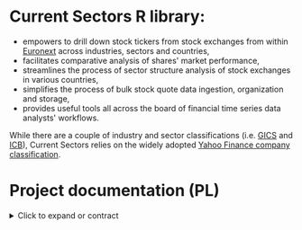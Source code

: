 # Current Sectors R library:
- empowers to drill down stock tickers from stock exchanges from within [Euronext](https://www.euronext.com/en) across industries, sectors and countries,
- facilitates comparative analysis of shares' market performance,
- streamlines the process of sector structure analysis of stock exchanges in various countries,
- simplifies the process of bulk stock quote data ingestion, organization and storage,
- provides useful tools all across the board of financial time series data analysts' workflows.

While there are a couple of industry and sector classifications (i.e. [GICS](https://www.msci.com/our-solutions/indexes/gics) and [ICB](https://www.lseg.com/en/ftse-russell/industry-classification-benchmark-icb)), Current Sectors relies on the widely adopted [Yahoo Finance company classification](https://finance.yahoo.com/sectors).
# Project documentation (PL)
<details>
  <summary> Click to expand or contract </summary>

# Dokumentacja oprogramowania

Dokumentacja biblioteki R Current Sectors przygotowana pod kątem zajęć z Inżynierii oprogramowania na NMSU ADBD na WZ UG.

## 1. Charakterystyka oprogramowania
### Nazwa skrócona:  
(nie dotyczy)
### Nazwa pełna: 
CurrentSectors
### Krótki opis ze wskazaniem celów: 
biblioteka języka R wspomagająca analizę notowań spółek giełdowych w przekrojach sektorowych i geograficznych.
### Dane dołączone (wbudowane)

#### Źródło danych
Dane dotyczące danych finansowych oraz klasyfikacji sektorowej i branżowej spółek pochodzą z portalu Yahoo Finance. Uzyskano je w dokumentowanym skrótowo (w prezentacji prototypu) procesie web-scrapingu w trakcie trwania projektu. Wykorzystywano zarówno model oparty o specjalistyczne API, jak też zapis i parsowanie stron internetowych.

Źródłem użytych nazw spółek są alternatywnie: 
- ponadnarodowa giełda Euronext (dla akcji europejskich z wyłączeniem niektórych niemieckich), 
- Dom Maklerski Alior Banku (dla akcji amerykańskich i większości niemieckich) 
- portal Yahoo Finance (dla około 20 pozaniemieckich walorów europejskich).

Źródłem klasyfikacji geograficznej spółek są znaki początkowe globalnie unikatowego dla każdej serii akcji spółki kodu ISIN (International Securities Identification Number) nadawanego przy uruchamianiu pierwszej oferty publicznej (ang. IPO - Initial Public Offer). Pierwsze dwa z dwunastu znaków tego kodu alfanumerycznego określają zapisaną skrótowo (wg standardu ISO 3106)
nazwę państwa. Źródłem danych o numerach ISIN wszystkich walorów w zbiorach danych są alternatywnie Euronext oraz DM Alior Banku. W zakresie geograficznym znajdują się firmy z USA, Niemiec, Francji, Hiszpanii, Włoch, Portugalii, Holandii oraz Belgii.

#### Klasyfikacja sektorowo-branżowa

Wszystkie występujące w zbiorach danych spółki sklasyfikowane są według zagnieżdżonego modelu `sector-industry` użytego przez Yahoo Finance. Poczynając od wersji 0.3.0 biblioteki przestajemy tę kategoryzację tłumaczyć na język polski jako "sektorowo-przemysłową" i przechodzimy do określenia "sektorowo-branżowa". Nie posiadamy **definicji** elementów tego modelu ponad to, że sektory (`sectors`) są nadrzędne do branż (`industries`). Model jest hierarchiczny, jak szeroko używana w statystyce publicznej klasyfikacja działalności gospodarczych **NACE**, ale poza tym jest kompletnie odmienny:
- nie jest usankcjonowany prawnie,
- nie udostępnia dokumentacji metodycznej,
- nie klasyfikuje rozłącznie typów wykonywanej pracy.

Model Yahoo Finance jest uproszczeniem systemów **GICS** (Global Industry Classification Standard) oraz **ICB** (Industry Classification Benchmark). Ma charakter produktowy. Występuje w nim 140 szczegółowych branż połączonych w 11 sektorów:
- Basic Materials (materiały podstawowe) - zarówno wydobycie różnych surowców, jak też produkcja materiałów budowlanych i półproduktów chemicznych; węgiel koksujący jest właśnie w tym sektorze; łącznie 13 branż,
- Communication Services (usługi komunikacyjne) - firmy związane z mediami tradycyjnymi, cyfrowymi, jak też telekomunikacyjne; łącznie 7 branż,
- Consumer Cyclical (cykliczne konsumenckie) - dostawcy prod. i usług, dla których popyt wysoce uzależniony jest od występujących cyklicznie nadwyżek dochodów konsumenckich: dóbr luksusowych, ubrań, sklepów internetowych, nieruchomości mieszkalnych, aut; łącznie 23 branże,
- Consumer Defensive (konsumenckie pierwszej potrzeby) - producenci i dystrybutorzy żywności, używek, jak też dostawcy usług edukacyjnych; łącznie 12 branż,
- Energy (surowce energetyczne) - firmy wydobywające, przetwarzającę oraz dystrybuujące ropę, gaz i węgiel; łącznie 7 branż,
- Financial Services (usługi finansowe) - spółki działające na rynku kapitałowym, ubezpieczeniowym i usług finansowych; łącznie 14 branż,
- Healthcare (ochrona zdrowia) - spółki dostarczające produkty i usługi medyczne lub farmaceutyczne; łącznie 11 branż,
- Industrials (przemysł ciężki) - firmy produkujące maszyny, urządzenia, infrastrukturę oraz świadczące związane z tym usługi; łącznie 25 branż,
- Real Estate (nieruchomości) - deweloperzy nieruchomości niemieszkalnych,  specjalistycznych, dostawcy usług towarzyszących oraz specjalistyczne fundusze powiernicze; łącznie 10 branż,
- Technology (technologie) - producenci i dystrybutorzy sprzętu elektronicznego, dostawcy oprogramowania i usług informatycznych, jak też spółki związane z energetyką solarną; łącznie 12 branż;
- Utilities (usługi komunalne) - producenci i dostawcy usług wodociągowych, gazowych i energetycznych; łącznie 6 branż.
 



## 2. Prawa autorskie
### Członkowie zespołu:
**Ryszard Karol Lisiecki** – pomysłodawca, projektant, programista, tester - prawa autorskie do koncepcji oraz bazy kodu biblioteki włącznie z wykonanymi projektami testów, do wykonanych prezentacji, demonstracji i specyfikacji wymagań;

**Michał Bartkiewicz** – tester wdrożeniowy - prawa autorskie do części testów zaprojektowanych i wykonanych samodzielnie.

### Warunki licencyjne: 

**licencja MIT** - umożliwiająca użytkowanie, dystrybucję, modyfikację oraz czerpanie korzyści z kodu bez ograniczeń z wykluczeniami zdefiniowanymi w przepisach i/lub precedensach nadrzędnych;

**zastrzeżenie Fair Use** - dotyczące wykorzystania żródeł klasyfikacji spółek oraz danych giełdowych jedynie do celów edukacyjnych oraz ograniczające ich wykorzystanie w materiałach wtórnych bazujących na opisywanym oprogramowaniu.

## 3. Specyfikacja wymagań
Wykorzystane w nazewnictwie identyfikatorów wymagań skrótowce opierają się na angielskim brzmieniu słów:
- dotyczących kryteriów jakości oprogramowania (**system performance**; **security**: confidentiality, integrity; **functionality**: interoperability; **reliability**: availability, fault tolerance; **usability**: accessibility, learnability, ease of use; **portability**: adaptability, installability; **maintainability**: testability)
- określeń funkcjonalności (core data; database; sector structures; sector time series; sector technical analysis). 

### Wymagania funkcjonalne

Opis wymagań jest adekwatny dla użytkowników, którzy zainstalowali oraz załadowali bibliotekę CurrentSectors do własnego środowiska R, po czym wywołują w konsoli odpowiednie polecenia i funkcje opisane w plikach pomocy.

#### **Grupa nr 1 (core data):** wyświetlanie i/lub zapis do zmiennej list zbiorczych

| Id | Nazwa | Opis | Priorytet | Typ |
| --- | --- | --- | :---: | :---: |
| F.CD.1 | Wyświetlenie/przyłączenie do środowiska R danych dołączonych | Wywołanie danych dołączonych wraz z biblioteką po nazwie podzbioru powoduje ich wyświetlenie oraz umożliwia jawne włączenie do środowiska lokalnego. | 1 | F |
| F.CD.1.2 | Zakres i jakość danych dołączonych | W zbiorach danych nie brakuje więcej niż 10 najważniejszych spółek notowanych na giełdzie i właściwych zakresowi geograficznemu (FR, US, IT, BE, PT, DE, ES, NL) W zbiorach danych wszystkie spółki są skategoryzowane klasyfikacją Yahoo Finance i nie ma spółek bez szeregów czasowych notowań. | 1 | F |
| F.CD.2 | Wyświetlanie plików pomocy | Zapytanie za pośrednictwem funkcji `help(object)` o zbiór danych lub funkcję biblioteki powoduje wyświetlenie treści odpowiedniego pliku pomocy. | 1 | F |
| F.CD.3 | Tworzenie tabel zawężonych list spółek - funkcja `listCompanies(country, sector, industry,...)` | Funkcja z obligatoryjnymi parametrami tekstowymi nazwy kraju (`country`) i nazwy sektora (`sector`) lub nazwy branży (`industry`)  zwraca w formacie tabeli (struktury `data.frame`) listę spółek w tak określonym przekroju wraz ze szczegółami: **nazwami, symbolami, ich sektorami, branżami, krajami rejestracji** oraz **walutami kwotowania**. | 1 | F |
| F.CD.3.1 | Tworzenie tabel bardziej zawężonych list spółek - funkcja `listCompanies(country, sector, industry, market_cap_thresh)` | Ta sama funkcyja, co w **F.CD.3** z dodatkowym, opcjonalnym parametrem liczbowym progowego **poziomu kapitalizacji rynkowej** (`market_cap_thresh`) ten sam rezultat zawęża do spółek przekraczających określony poziom kapitalizacji rynkowej w Euro.  | 1 | F |
| F.CD.4 | Drukowanie zagnieżdżonej listy sektorów i branż wraz z przykładami spółek - funkcja `printSectorStructure()` | Funkcja nieprzyjmująca parametrów zwraca wydruk zagnieżdżonej listy sektorów i branż dostępnych w bazie wraz z przykładami firm i ich tickerów dla każdego z jej elementów. Lista wypisywana jest przez kilka sekund symulując wydruk. | 1 | F |

#### **Grupa nr 2 (database):** zapis i aktualizacja szeregów czasowych

| Id | Nazwa | Opis | Priorytet | Typ |
| --- | --- | --- | :---: | :---: |
| F.DB.1 | Zapis danych dołączonych biblioteki na dysku użytkownika - funkcja `saveData(path)` | Funkcja z obligatoryjnym parametrem ścieżki dyskowej w formacie tekstowym  zapisuje w tej lokalizacji dane dołączone biblioteki w plikach `.Rda`. Umożliwia to ich późniejszą aktualizację. | 1 | F |
| F.DB.2 | Aktualizowanie baz szeregów czasowych użytkownika - funkcja `updateData(path)` | Funkcja z obligatoryjnym parametrem ścieżki dyskowej (jak w F.DB.1) aktualizuje szeregi czasowe notowań uprzednio zapisanych przez użytkownika funkcją `saveData(path)`.  | 1 | F |


#### **Grupa nr 3 (sector structure):** analiza struktury sektorowej walorów w danym państwie

| Id | Nazwa | Opis | Priorytet | Typ |
| --- | --- | --- | :---: | :---: |
| F.SS.1 | Tworzenie tabeli struktury sektorowej - funkcja `sStructure(country, path)` | Funkcja z obligatoryjnym parametrem nazwy państwa (`country`) oraz opcjonalnym parametrem `path` zwraca w formie jednokolumnowej tabeli z nagłówkiem (`data.frame`) aktualne udziały łączne spółek poszczególnych sektorów w kapitalizacji łącznej spółek w państwie, w procentach. Domyślnie funkcja wykorzystuje dane dołączone a przy ustaleniu wartości parametru `path` ich wersje zapisane na dysku użytkownika (F.DB.1). Wydruk tabeli poprzedzony jest wydrukiem z informacją o kapitalizacji łącznej (w mld EUR) spółek z tego państwa w zbiorze danych. | 1 | F |
| F.SS.2 | Tworzenie wykresu struktury sektorowej - funkcja `sStructureChart(country, path)` | Funkcja z obligatoryjnym parametrem nazwy państwa (`country`) oraz opcjonalnym `path` zwraca wykres powierzchniowy (pie-chart) udziałów poszczególnych sektorów w kapitalizacji łącznej spółek w państwie. Wykres zawiera informatywny tytuł. Domyślnie funkcja wykorzystuje dane dołączone a przy ustaleniu wartości parametru `path` ich wersje zapisane na dysku użytkownika (F.DB.1) | 1 | F |


#### **Grupa nr 4 (sector time series):** analiza szeregów czasowych sektorów

| Id | Nazwa | Opis | Priorytet | Typ |
| --- | --- | --- | :---: | :---: |
| F.STS.1 | Tworzenie tabeli kapitalizacji spółek w sektorach w państwie w czasie - funkcja `sIndices(country, path)` | Funkcja z opcjonalnymi parametrami nazwy państwa (`country`) oraz `path` zwraca w formie obiektu xts wartości łączne kapitalizacji spółek we wszystkich sektorach (kolumny), dla poszczególnych miesięcy. W przypadku braków notowań uzupełnia je w tył, potem wprzód. Wartości przeliczone są do miliardów Euro na podstawie wartości końcowej kapitalizacji, notowań poszczególnych spółek w zbiorze danych oraz notowań FX. Domyślnie prezentowane są wyliczenia dla całego zbioru spółek a uzupełnienie parametru wybranego państwa zawęża reultat geograficznie. Domyślnie funkcja wykorzystuje dane dołączone a przy ustaleniu wartości parametru `path` ich  wersje zapisane na dysku użytkowanika (F.DB.1) | 1 | F |
| F.STS.2 | Tworzenie wykresu wartości kapitalizacji spółek w sektorach w państwie w czasie - funkcja `sIndicesChart(country, path)` | Funkcja z opcjonalnymi parametrami nazwy państwa (`country`) oraz `path` zwraca w formie wykresu zbiorczego szeregów czasowych (po jeden szereg na sektor) wartości kapitalizacji łącznej w miliardach Euro wszystkich spółek dla każdego z sektorów w poszczególnych miesiącach. W przypadku braków notowań uzupełnia je w tył, potem wprzód. Wartości przeliczone są do miliardów Euro na podstawie wartości końcowej kapitalizacji, notowań poszczególnych spółek w zbiorze danych oraz notowań FX. Domyślnie prezentowane są wyliczenia dla całego zbioru spółek a uzupełnienie parametru wybranego państwa zawęża reultat geograficznie. Wykres zawiera informatywny tytuł oraz legendę. Domyślnie funkcja wykorzystuje dane dołączone a w przypadku ustaleniu wartości parametru `path` ich wersje zapisane na dysku użytkownika (F.DB.1) | 1 | F |
| F.STS.3 | Tworzenie wykresu porównawczego relatywnych wyników ekonomicznych sektorów w czasie - funkcja `sIndicesTRCompChart(country1, country2, sector1, sector2, path)` | Funkcja z obligatoryjnymi argumentami nazw dwóch państw (`country1`, `country2`), nazw dwóch sektorów (`sector1`, `sector2`) oraz opcjonalnym parametrem `path` zwraca w formie wykresu dwóch szeregów czasowych wartości indeksów jednopodstawowych kapitalizacji łącznej spółek w tych państwach oraz sektorach w poszczególnych miesiącach, dla których dostępne są notowania w bazie. Wartość w pierwszym okresie = 100. Bazą wycen są notowania w walutach macierzystych. Umożliwia również porównania w tym samym państwie lub tym samym sektorze. Wykres zawiera informatywny tytuł oraz legendę. Domyślnie funkcja wykorzystuje dane dołączone a w przypadku ustalenia wartości parametru `path` ich aktualizowane wersje zapisane na dysku użytkowanika (F.DB.1) | 1 | F |

#### **Grupa nr 5 (sector technical analysis):** - raport analizy technicznej grupy spółek sektora w państwie

| Id | Nazwa | Opis | Priorytet | Typ |
| --- | --- | --- | :---: | :---: |
| F.STA.1 | Tworzenie tabeli raportu analizy technicznej przekroju sektorowo-geograficznego spółek - funkcja `TAReport(country, sector, path)` | Funkcja z obligatoryjnymi parametrami nazwy państwa (`country`) oraz nazwy sektora (`sector`) i opcjonalnym parametrem `path` zwraca w formie tabeli (struktury `data.frame`) raport analizy technicznej wszystkich spółek wybranego przekroju sektorowo-geograficznego. Wiersze tabeli odpowiadają kolejnym spółkom. Kolumny tabeli, to `Name` - nazwa spółki, `Ticker` - użyty symbol giełdowy, `Industry` - branża spółki, `MA` - kategoria trendu notowań (`bullish` lub `bearish`) ustalona na podstawie relacji aktualnej ceny do wartości 11-okresowej średniej ruchomej, `RSI` - kategoria oscylatora Relative Strength Index (`overbought`, `no signal` lub `oversold`) ustalona na podstawie 14-okresowej wartości wskaźnika RSI w jednym z przedziałów (<70-100>, [30-70], <0, 30>). Domyślnie funkcja wykorzystuje dane dołączone a w przypadku ustaleniu wartości parametru `path` ich wersje zapisane na dysku użytkownika (F.DB.1) | 1 | F |

### Wymagania pozfunkcjonalne

Klasyfikacji wymagań pozafunkcjonalnych dotyczących jakości dokonano inspirując się standardem **ISO/IEC 25010:2011**. Uwzględniono tylko subiektywnie najważniejsze kryteria.

| Id | Nazwa | Opis | Priorytet | Typ |
| --- | --- | --- | :---: | --- |
| NF.Q.SP.1 | Wydajność biblioteki | Operacje dotyczące przetwarzania matematycznego danych *offline* na komputerze bądź serwerze użytkownika funkcje biblioteki wykonują możliwie najszybciej, z wykorzystaniem przetwarzania równoległego. | 1 | pozafunkcjonalne |
| NF.Q.SP.2 | Wydajność web-scrapingu | Operacje dotyczące zaciągania danych z API oraz stron znajdujących się w kontekście systemu funkcje biblioteki wykonują w dbałości o nieprzekracznie limitów API Yahoo Finance. | 1 | pozafunkcjonalne |
| NF.Q.S.C.1 | Bezpieczeństwo - poufność | Biblioteka w żaden sposób nie monitoruje, nie archiwizuje ani nie przesyła informacji o działalności użytkownika ponad to, co jest konieczne do spowalniania web-scrapingu. | 1 | pozafunkcjonalne |
| NF.Q.F.I.1 | Interoperacyjność | Biblioteka może współpracować z innymi bibliotekami środowiska R nawet w przypadków konfliktu nazw funkcji. Funkcje biblioteki dodawane są do ścieżki wyszukań po załadowaniu biblioteki. | 1 | pozafunkcjonalne |
| NF.Q.R.FT.1 | Odporność na błędy użytkowników | Działanie funkcji biblioteki jest uodpornione na większość najczęściej popełnianych błędów podczas wprowadzania danych przez użytkownik. | 1 | pozafunkcjonalne |
| NF.Q.U.A.1 | Przystępność | Biblioteka prezentuje pliki pomocy w języku angielskim - w tym dla użytkowników niedowidzących, korzystających z czytników ekranu. | 1 | pozafunkcjonalne |
| NF.Q.U.L.1 | Łatwość przyswojenia | Biblioteka zawiera niewielką liczbę funkcji, na wysokim poziomie abstrakcji oraz co najwyżej kilku parametrach. | 1 | pozafunkcjonalne |
| NF.Q.U.EoU.1 | Łatwość użytkowania | Funkcje biblioteki mają intuicyjne nazwy oraz dostępne pliki pomocy zawierające przykłady użycia | 1 | pozafunkcjonalne |
| NF.Q.P.A.1 | Przystosowawczość | Działanie biblioteki nie jest upośledzane poprzez zmiany sprzętu bądź systemu operacyjnego tak długo, jak wspierają one działanie środowiska R w odpowiedniej wersji. | 1 | pozafunkcjonalne |
| NF.Q.P.I.1 | Efektywność instalacji | Biblioteka może zostać zarówno zainstalowana, jak też odinstalowana poprzez uruchomienie jednej linijki kodu. | 1 | pozafunkcjonalne |
| NF.Q.M.T.1 | Testowalność | Funkcje bibilioteki posiadają niezawierające sprzeczności kryteria akceptowalności zwracanych rezultatów. | 1 | pozafunkcjonalne |


## 3. Architektura oprogramowania

### Stos uruchomieniowy: 
| Nazwa | Typ |  Opis | Uwagi |
| --- | --- | --- |  --- |
| działające łącze internetowe | infrastruktura | działające połączenie SSH oraz protokół HTTP |  istotne tylko przy pierwszej instalacji oraz aktualizacjach danych |
| Windows / Linux / MacOS  | system operacyjny | alternatywy umożliwiające działanie języka R | Windows 10 + / Linux kernel 2.4.6+ / MacOS Catalina +, bardzo prawdopodobne działanie również na starszych wersjach systemów, sytemach Windows Server oraz OpenBSD |
| interpreter R  | interpreter | środowisko języka R |  w wersji 4.2.x lub wyższej |
| rtools | toolchain / pakiet kompilatorów i narzędzi | pakiety do budowania bibliotek R wprost za źródła | w wersji adekwatnej do posiadanej wersji R (np. 4.2 dla R 4.2.x) |
| devtools / remotes | pakiet / biblioteka R | pakiety do kompilacji bibliotek spoza CRAN |  alternatywne pakiety służące instalacji biblioteki, devtools: 2.4.5 wzwyż, remotes: 2.4.2 wzwyż |
| quantmod | pakiet / biblioteka R | pakiet zawierający klasy i funkcje służące modelowaniu finansowemu oraz komunikacji z Yahoo Finance API |  w wersji 0.4.24 lub wyższej, **nie wymaga samodzielnej instalacji przez użytkownika** - jest instalowany automatycznie przez bibliotekę CurrentSectors | 
| xts | pakiet / biblioteka R | pakiet zawierający klasy i funkcje do przetwarzania szeregów czasowych |  w wersji 0.13.1 lub wyższej, **nie wymaga samodzielnej instalacji przez użytkownika** - jest instalowany automatycznie przez bibliotekę CurrentSectors |
| zoo oraz TTR | pakiety/biblioteki R | zależności implicite - szereg **automatycznie** instalowanych pakietów w odpowiednich wersjach, zoo  - klasy i f-cje dot. obsługi szeregów czasowych (xts) oraz TTR - f-cje dot. wskaźników analizy technicznej (quantmod) | 



### Stos technologiczny: 

| Nazwa | Typ |  Opis | Uwagi |
| --- | --- | --- |  --- |
| działające łącze internetowe | infrastruktura | działające połączenie SSH oraz protokół HTTP |  istotne w całym cyklu rozwoju oprogramowania |
| Windows / Linux / MacOS | system operacyjny | alternatywy umożliwiające działanie języka R | Windows 10 + / Linux kernel 2.4.6+ / MacOS Catalina +, bardzo prawdopodobne działanie również na starszych wersjach systemów, sytemach Windows Server oraz OpenBSD |
| interpreter R w wersji 4.2.x lub wyższej | interpreter | środowisko języka R |  w wersji 4.2.x lub wyższej |
| środowisko R Studio | zintegrowane środowisko wytwórcze | środowisko wspierające procesy kodowania, testowania, budowania oraz wersjonowania biblioteki | w wersji 2023.03.0 lub wyższej |
| klient Git | oprogramowanie | program obsługujący system kotroli wersji oraz operacje na lokalnym i zdalnym repozytorium | możliwy do wykorzystania jest klient git wbudowany w RStudio bądź dedykowana aplikacja, sugeruje się klient Github Desktop |
| rtools | toolchain / pakiet kompilatorów i narzędzi | pakiety do budowania bibliotek R wprost za źródła | w wersji adekwatnej do posiadanej wersji R (np. 4.2 dla R 4.2.x) |
| devtools | pakiet / biblioteka R | pakiet służący zarządzaniu kompilacją, instalacją oraz automatyzacji czynności przy budowaniu biblioteki | wersja 2.4.5 lub wyższa  |
| knitr | pakiety/biblioteki R | pakiet służący generowaniu plików html z notatników R Markdown | w wersji 1.4.5 lub wyższej | 
| quantmod | pakiet / biblioteka R | pakiet zawierający klasy i funkcje służące modelowaniu finansowemu oraz komunikacji z Yahoo Finance API |   w wersji 0.4.24 lub wyższej |
| roxygen2 | pakiet / biblioteka R | pakiet służący automatycznemu generowaniu plików pomocy z kodu wzbogaconego odpowiednimi dekoratorami |  wersja 7.2.3 lub wyższa |
| rvest | pakiet / biblioteka R | pakiet służący do web-scrapingu i parsowania ściągniętych stron internetowych |  wersja 1.0.3 lub wyższa |
| xts | pakiet / biblioteka R | pakiet zawierający klasy i funkcje do przetwarzania szeregów czasowych | w wersji 0.13.1 lub wyższej |
| zoo oraz TTR | pakiety/biblioteki R | zależności implicite - szereg **automatycznie** instalowanych pakietów w odpowiednich wersjach, zoo  - klasy i f-cje dot. obsługi szeregów czasowych (xts) oraz TTR - f-cje dot. wskaźników analizy technicznej (quantmod) | 


## 4. Testy

Pełne szczegóły scenariuszy testowych dostępne są w katalogu `/tests`, którego pliki `.Rmd` umożliwiają przeprowadzanie tzw. testów regresji.

Tester jest odpowiedzialny za poprawną konfigurację swojego środowiska testowego (uruchomieniowego) tak, aby biblioteka kompilowała się w nim oraz by był możliwy eksport plików `Rmd` do `html` za pośrednictwem `knittera`. Testy nieudane z powodu uchybień testera w konfiguracji własnego środowiska **nie mogą być wgrywane do repozytorium** ani dokumentowane w tabeli.

Każdy test musi być wykonywany w środowisku uruchomieniowym spełniającym odpowiednie kryteria, wprost z IDE RStudio, 
w nowo zapoczątkowanym projekcie - tak jakby tester próbował używać bibliotekę do celów analitycznych.
Każdy test musi być wykonywany w notatniku R Markdown a scenariusz musi zostać poprzedzony:
1. Restartem środowiska R [ctrl + Shift + F10].
2. Wywołaniem funkcji wbudowanej `sessionInfo()`.
3. Załadowaniem pakietu `devtools` (w wersji 2.4.5. wzwyż).
4. Instalacją najnowszej wersji biblioteki CurrentSectors z repozytorium zdalnego (`install_github("RKLisiecki/CurrentSectors", force = TRUE)`).
5. Załadowaniem biblioteki (`library(CurrentSectors)`).
6. Ponownym wywołaniem `sessionInfo()`.

Dalej tester wykonuje scenariusz testowy, po wykonaniu którego powinien:
1. Odłączyć bibliotekę (`detach(package:CurrentSectors)`).
2. Odinstalować bibliotekę (`remove.packages("CurrentSectors")`) - **to powinno być ostatnie polecenie w pliku testu**.
3. Wyeksportować notatnik `Rmd` do pliku `html` (poleceniem `knit`; plik ulegnie zapisaniu, cały kod wykonana się ponownie a wyjścia komend zostaną zapisane).
4. Przenieść **kopie** plików `Rmd` oraz `html` do dowolnego odrębnego katalogu na swoim dysku.
5. Zmienić nazwy plików według schematu:
**[Identyfikator].[WersjaBiblioteki].[RRRR-MM-DD].[RozszerzeniePliku]**
(zachowując poprzednie rozszerzenia plików oraz zgodność Identyfikatorów z tymi w tabeli testów u dołu tego dokumentu).
6. Umieścić plik `Rmd` w katalogu `tests` tego repozytorium, w gałęzi `master` a plik `html` zachować na potrzeby własnych analiz.
7. Uzupełnić wpis wykonywanego scenariusza w tabeli testów (testy z tym samym Id w jednym rzędzie, chronologicznie, podpis inicjałami).

| Identyfikator | Nazwa | Scenariusz | Wynik | Wersja biblioteki | Data | Uwagi | Tester |
| --- | --- | --- | --- | --- | --- | --- | --- |
| TF.CD.1 | Test działania danych wbudowanych | Zbiory testowe zostają wywołane po nazwach, po czym zostają przypisane do zmiennych w środowisku lokalnym. Tester sprawdza, czy wywołanie zmiennych w środowisku powoduje ich wyświetlenie. Potem dokonuje inspekcji rozmiarów danych, aby potwierdzić, czy jest zgodna z opisem w pliku pomocy.  | Pozytywny | 0.3.0 | 2023-12-27 | --- | MB |
| TF.CD.2 | Test działania plików pomocy | Pliki pomocy zostają wywołane dla samej biblioteki (`?CurrentSectors`), wszystkich funkcji oraz zbiorów danych z użyciem operatora `?` oraz funkcji `help()`. Tester sprawdza, czy pliki wyświetlają się w zakładce `Help` RStudio oraz czy ich treść nie jest sprzeczna z wymaganiami funkcjonalnymi. Dla funkcji weryfikuje działanie elementu `Run_examples`. | Pozytywny | 0.9.0 | 2023-01-02 | Okresowe pojawianie się komunikatu "Internal Server Error" podczas wywoływania plików pomocy. Dodatkowo, element "Run_examples" czasami powoduje zawieszenie środowiska. (przyp. RKL: proszę zsynchronizować RToolsy z używaną wersją R, resetować środowisko (R environment) przed każdą kompilacją oraz sprawdzić kompilację 0.9.1, która ma nowe poprawki helpów) | MB |
| TF.CD.3 | Test tworzenia tabel list spółek | Za pomocą funkcji listCompanies(), tester wywołuję dane w formacie tabeli 'data.frame'. Należy sprawdzić czy dane są zgodne z opisem zawartym w wymaganiach funkcjonalnych. Osoba testująca wykonuje kilka scenariuszy. Test case 1: Poprawne zapytanie dla kraju i sektora. Wejście: country: `listCompanies("USA", "Technology")` Oczekiwane wyjście: Zwrócenie tabeli (struktury data.frame) z informacjami o spółkach technologicznych zarejestrowanych w USA. Test case 2: Poprawne zapytanie dla kraju i branży. Wejście: `listCompanies("Belgium", industry = "Building Materials")` Oczekiwane wyjście: Zwrócenie tabeli (struktury data.frame) z informacjami o spółkach z branży materiałów budowlanych zarejestrowanych w Belgii. Test case 3: Brak spółek dla określonych kryteriów. Wejście:   `listCompanies("Canada", "Healthcare")` Oczekiwane wyjście: Zwrócenie informacji "Nothing here.". Test case 4: Nieprawidłowe wejście (brak obowiązkowego parametru). Wejście: `listCompanies("USA")` Oczekiwane wyjście: Zwrócenie żądania o podanie jednego z niezbędnych parametrów. "Please provide sector OR industry parameter." Test case 5: Prawidłowe zapytanie z dodatkowym parametrem liczbowym. Wejście: `listCompanies("Spain", "Technology", market_cap_thresh = 1000000000)` Oczekiwane wyjście: Zwrócenie tabeli (struktury data.frame) z informacjami o spółkach technologicznych zarejestrowanych w Hiszpanii, przekraczających miliard Euro kapitalizacji rynkowej. Test case 6: Brak spółek dla określonych kryteriów liczbowych. Wejście: `listCompanies("USA",  industry = "Aerospace & Defense", market_cap_thresh = 100000000000000)` Oczekiwane wyjście: Zwrócenie informacji "Nothing here.". | Pozytywny | 0.3.0 | 2023-12-27 | --- | MB |
| TF.CD.4 | Test drukowania zagnieżdżonej listy sektorów i branż z przykładami spółek | Testujący wywołuję funkcję `printSectorStructure()`, a następnie ocenia czy zawartosc wydruku jest zgodna z informacjami zawartymi w wymaganich funkcjonalnych. | Pozytywny | 0.3.0 | 2023-12-27 | --- | MB |
| TF.DB.1 | Test zapisu danych dołączonych na dysk | Po wywołaniu funkcji `saveData(path)`, tester sprawdza czy we wskazanym miejscu na dysku powstają pliki z rozszerzeniem `.rda`. Testujący sprawdza czy zapisane dane są zgodne pod względem ilościowym i jakościowym z wymaganiami funkcjonalnymi biblioteki. | Pozytywny | 0.4.0 | 2023-12-30 | --- | MB | 
| TF.DB.2 | Test aktualizacji bazy plików na dysku użytkownika | Tester sprawdza adekwatność plików pomocy. Zapisuje dane w katalogu bieżącym z użyciem f-cji `saveData()`. Skraca zapisane pliki danych do 200 spółek oraz o 5 ostatnich obserwacji. Zapisuje pliki (aby update trwał krócej). Sprawdza stan danych, zapisuje pierwsze wartości kapitalizacji. Wywołuje f-cję z niepoprawnymi parametrami ścieżki dyskowej (NA, NULL, "C#V#TR!"). Oczekiwany prompt "User data update unsuccesful.". Następnie wywołuje funkcję ze ścieżką katalogu bieżącego, w którym znajdują się zapisane pliki. Oczekiwany rezultat: prompty informacyjne oraz efekt aktualizacji w zapisanych plikach. Rezultaty zostają zweryfikowane poprzez inspekcję zapisanych plików. Następnie wywołuje funkcję (poprawnie), ale dla plików nie wymagających aktualizacji. Oczekiwany rezultat - brak aktualizacji oraz informatywny prompt: "Data can't be updated yet". | Pozytywny | 0.6.0 | 2023-12-31 | Update 200 spółek - około 30-60 sekund; całego zbioru - poniżej 10 minut | RKL |
| TF.DB.2 | Test aktualizacji bazy plików na dysku użytkownika | j.w. | 0.9.0 | Pozytywny | 2023-01-02 | --- | MB |
| TF.SS.1 | Test tworzenia tabel struktury sektorowej | Tester sprawdza adekwatność plików pomocy. Następnie wywołuje kilkukrotnie f-cję z niepoprawnymi parametrami (`NA`, "Bezludna wyspa" itp.). Oczekuje zwrócenia wiadomości "Calculation was unsuccesful". Następnie wywołuje funkcję z poprawnymi parametrami dla wszystkich państw w zbiorze danych, na danych dołączonych i weryfikuje poprawność obliczeń. Dalej wywołuje f-cję na danych zapisanych o identycznej zawartości oraz weryfikuje, że zwracane wartości są jednakowe. | Pozytywny | 0.9.0 | 2024-01-01 | Wszelkie rozbieżnośći z powszechnie wiadomymi faktami wynikają z ograniczenia zakresu spółek. | RKL |
| TF.SS.1 | Test tworzenia tabel struktury sektorowej | j.w. | 0.9.0 | Pozytywny | 2023-01-02 | --- | MB |
| TF.SS.2 | Test tworzenia wykresów struktury sektorowej | Tester sprawdza adekwatność plików pomocy. Następnie wywołuje kilkukrotnie f-cję z niepoprawnymi parametrami (`NA`, "Bezludna wyspa" itp.). Oczekuje zwrócenia wiadomości "Calculation was unsuccesful" oraz "Plot creation was unsuccesful". Następnie dla wszystkich państw w zbiorze danych, z wykorzystaniem danych dołączonych, wywołuje funkcję i dokonuje inspekcji poprawności i czytelności wykresów. W końcu dokonuje wywołania na danych zapisanych funkcją `saveData()` oraz weryfikuje zbieżność rezultatów. | Pozytywny | 0.9.0 | 2024-01-01 | Etykiety czasami nachodzą na siebie, jeżeli wykres nie jest powiększony, np. dla Włoch. | RKL |
| TF.SS.2 | Test tworzenia wykresów struktury sektorowej | j.w. | 0.9.0 | Pozytywny | 2023-01-02 | --- | MB |
| TF.STS.1 | Test tworzenia tabel wartości kapitalizacji w sektorach w czasie | Tester sprawdza, czy wywołanie funkcji bez parametrów nie wywołuje błędu. Tester sprawdza, czy wywołanie funkcji z poprawnym parametrem państwa oraz pustym parametrem ścieżki zwraca rezultat. Tester zapisuje zbiory danych na dysku i sprawdza, czy wywołanie wraz z parametrem ścieżki zwraca ten sam rezultat, co bez. Tester wywołuje funkcję dla ośmiu państw, następnie sumuje pierwsze kolumny (Basic Materials). Następnie sprawdza, czy rezultat jest w przybliżeniu równy pierwszej kolumnie wywołania bez parametrów. | Pozytywny | 0.5.0 | 2023-12-31 | --- | RKL |
| TF.STS.1 | Test tworzenia tabel wartości kapitalizacji w sektorach w czasie | j.w. | 0.9.0 | Pozytywny | 2023-01-02 | --- | MB |
| TF.STS.2 | Test tworzenia wykresów wartości kapitalizacji w sektorach w czasie | Tester sprawdza adekwatność plików pomocy. Wywołuje funkcję z różnymi zestawami niepoprawnych parametrów. Sprawdza, czy jest prezentowana oczekiwana informacja. Następnie wywołuje funkcję z poprawnymi parametrami, dla danych wbudowanych. Dokonuje inspekcji czytelności wykresów i poprawności wyświetlanych informacji. Następnie zapisuje zbiory danych w katalogu bieżącym i weryfikuje dalszą poprawność i zgodność działania wywołań na danych zapisanych w lokalizacji `path`. | Pozytywny | 0.8.0 | 2024-01-01 | --- | RKL |
| TF.STS.2 | Test tworzenia wykresów wartości kapitalizacji w sektorach w czasie | j.w. | 0.9.0 | Pozytywny | 2023-01-02 | --- | MB |
| TF.STS.3 | Test tworzenia wykresów porównawczych relatywnych wyników ekonomicznych | Tester sprawdza adekwatność plików pomocy. Wywołuje funkcję z różnymi zestawami niepoprawnych parametrów. Sprawdza, czy jest prezentowana oczekiwana informacja. Następnie wywołuje funkcję z poprawnymi parametrami, dla danych wbudowanych. Dokonuje inspekcji czytelności wykresów i poprawności wyświetlanych informacji. Następnie zapisuje zbiory danych w katalogu bieżącym i weryfikuje dalszą poprawność i zgodność działania wywołań na danych zapisanych w lokalizacji `path`. | Pozytywny | 0.8.0 | 2024-01-01 | Wywołanie dla tego samego państwa i sektora jest obsługiwane - wtedy krzywe pokrywają się. | RKL |
| TF.STS.3 | Test tworzenia wykresów porównawczych relatywnych wyników ekonomicznych | j.w. | 0.9.0 | Pozytywny | 2023-01-02 | --- | MB |
| TF.STA.1 | Test tworzenia tabel raportów analizy technicznej przekrojów sektorowo-geograficznych | ... | ... | ... | --- | --- | --- |
</details>

